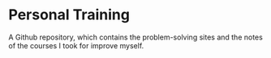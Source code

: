 # Personal Training
A Github repository, which contains the problem-solving sites and the notes of the courses I took for improve myself.